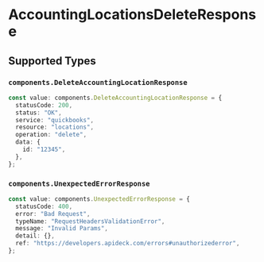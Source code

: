 # AccountingLocationsDeleteResponse


## Supported Types

### `components.DeleteAccountingLocationResponse`

```typescript
const value: components.DeleteAccountingLocationResponse = {
  statusCode: 200,
  status: "OK",
  service: "quickbooks",
  resource: "locations",
  operation: "delete",
  data: {
    id: "12345",
  },
};
```

### `components.UnexpectedErrorResponse`

```typescript
const value: components.UnexpectedErrorResponse = {
  statusCode: 400,
  error: "Bad Request",
  typeName: "RequestHeadersValidationError",
  message: "Invalid Params",
  detail: {},
  ref: "https://developers.apideck.com/errors#unauthorizederror",
};
```

